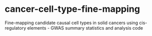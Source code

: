 # cancer-cell-type-fine-mapping
Fine-mapping candidate causal cell types in solid cancers using cis-regulatory elements - GWAS summary statistics and analysis code
